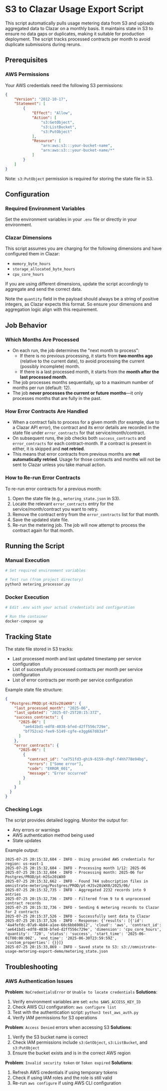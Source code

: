 # S3 to Clazar Usage Export Script

This script automatically pulls usage metering data from S3 and uploads aggregated data to Clazar on a monthly basis. It maintains state in S3 to ensure no data gaps or duplicates, making it suitable for production deployment. The script tracks processed contracts per month to avoid duplicate submissions during reruns.

## Prerequisites

### AWS Permissions
Your AWS credentials need the following S3 permissions:
```json
{
    "Version": "2012-10-17",
    "Statement": [
        {
            "Effect": "Allow",
            "Action": [
                "s3:GetObject",
                "s3:ListBucket",
                "s3:PutObject"
            ],
            "Resource": [
                "arn:aws:s3:::your-bucket-name",
                "arn:aws:s3:::your-bucket-name/*"
            ]
        }
    ]
}
```

Note: `s3:PutObject` permission is required for storing the state file in S3.

## Configuration

### Required Environment Variables

Set the environment variables in your `.env` file or directly in your environment.

### Clazar Dimensions
This script assumes you are charging for the following dimensions and have configured them in Clazar:
- `memory_byte_hours`
- `storage_allocated_byte_hours`
- `cpu_core_hours`

If you are using different dimensions, update the script accordingly to aggregate and send the correct data.

Note the `quantity` field in the payload should always be a string of positive integers, as Clazar expects this format. So ensure your dimensions and aggregation logic align with this requirement.

## Job Behavior

### Which Months Are Processed

- On each run, the job determines the "next month to process":
  - If there is no previous processing, it starts from **two months ago** (relative to the current date), to avoid processing the current (possibly incomplete) month.
  - If there is a last processed month, it starts from the **month after the last processed month**.
- The job processes months sequentially, up to a maximum number of months per run (default: 12).
- The job **never processes the current or future months**—it only processes months that are fully in the past.

### How Error Contracts Are Handled

- When a contract fails to process for a given month (for example, due to a Clazar API error), the contract and its error details are recorded in the state file under `error_contracts` for that service/month/contract.
- On subsequent runs, the job checks both `success_contracts` and `error_contracts` for each contract-month. If a contract is present in either, it is skipped and **not retried**.
- This means that error contracts from previous months are **not automatically retried**. Usage for those contracts and months will not be sent to Clazar unless you take manual action.

### How to Re-run Error Contracts

To re-run error contracts for a previous month:
1. Open the state file (e.g., `metering_state.json` in S3).
2. Locate the relevant `error_contracts` entry for the service/month/contract you want to retry.
3. Remove the contract entry from the `error_contracts` list for that month.
4. Save the updated state file.
5. Re-run the metering job. The job will now attempt to process the contract again for that month.

## Running the Script

### Manual Execution

```bash
# Set required environment variables

# Test run (from project directory)
python3 metering_processor.py
```

### Docker Execution

```bash
# Edit .env with your actual credentials and configuration

# Run the container
docker-compose up
```

## Tracking State

The state file stored in S3 tracks:
- Last processed month and last updated timestamp per service configuration
- List of successfully processed contracts per month per service configuration
- List of error contracts per month per service configuration

Example state file structure:
```json
{
  "Postgres:PROD:pt-HJSv20iWX0": {
    "last_processed_month": "2025-06",
    "last_updated": "2025-07-25T20:15:37Z",
    "success_contracts": {
      "2025-06": [
        "ae641bd1-edf8-4038-bfed-d2ff556c729e",
        "bf752ce2-fee9-5149-cgfe-e3gg667d83af"
      ]
    },
    "error_contracts": {
      "2025-06": [
        {
          "contract_id": "ce751fd3-ghi9-6159-dhgf-f4hh778e94bg",
          "errors": ["Some error"],
          "code": "ERROR_001",
          "message": "Error occurred"
        }
      ]
    }
  }
}
```

### Checking Logs
The script provides detailed logging. Monitor the output for:
- Any errors or warnings
- AWS authentication method being used
- State updates

Example output:
```
2025-07-25 20:15:32,604 - INFO - Using provided AWS credentials for region: us-east-1
2025-07-25 20:15:32,604 - INFO - Processing month 1/12: 2025-06
2025-07-25 20:15:32,604 - INFO - Processing month: 2025-06 for Postgres/PROD/pt-HJSv20iWX0
2025-07-25 20:15:32,662 - INFO - Found 744 subscription files in omnistrate-metering/Postgres/PROD/pt-HJSv20iWX0/2025/06/
2025-07-25 20:15:32,735 - INFO - Aggregated 2232 records into 9 entries
2025-07-25 20:15:32,736 - INFO - Filtered from 9 to 6 unprocessed contract records
2025-07-25 20:15:32,736 - INFO - Sending 6 metering records to Clazar for 2 contracts
2025-07-25 20:15:37,526 - INFO - Successfully sent data to Clazar
2025-07-25 20:15:37,526 - INFO - Response: {'results': [{'id': '4a4fefdc-07a9-4b84-a1ee-60c6bb690b12', 'cloud': 'aws', 'contract_id': 'ae641bd1-edf8-4038-bfed-d2ff556c729e', 'dimension': 'cpu_core_hours', 'quantity': '720', 'status': 'success', 'start_time': '2025-06-01T00:00:00Z', 'end_time': '2025-06-30T23:59:59Z', 'custom_properties': {}}]}
2025-07-25 20:15:33,869 - INFO - Saved state to S3: s3://omnistrate-usage-metering-export-demo/metering_state.json
```

## Troubleshooting

### AWS Authentication Issues

**Problem**: `NoCredentialsError` or `Unable to locate credentials`
**Solutions**:
1. Verify environment variables are set: `echo $AWS_ACCESS_KEY_ID`
2. Check AWS CLI configuration: `aws configure list`
3. Test with the authentication script: `python3 test_aws_auth.py`
4. Verify IAM permissions for S3 operations

**Problem**: `Access Denied` errors when accessing S3
**Solutions**:
1. Verify the S3 bucket name is correct
2. Check IAM permissions include `s3:GetObject`, `s3:ListBucket`, and `s3:PutObject`
3. Ensure the bucket exists and is in the correct AWS region

**Problem**: `Invalid security token` or `Token expired`
**Solutions**:
1. Refresh AWS credentials if using temporary tokens
2. Check if using IAM roles and the role is still valid
3. Re-run `aws configure` if using AWS CLI configuration
